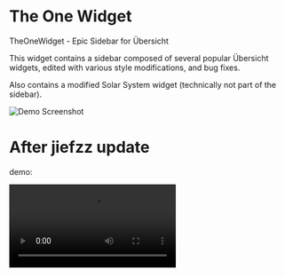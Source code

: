 # The One Widget
TheOneWidget - Epic Sidebar for Übersicht

This widget contains a sidebar composed of several popular Übersicht widgets, edited with various style modifications, and bug fixes. 

Also contains a modified Solar System widget (technically not part of the sidebar).

![Demo Screenshot](full-screenshot.png)

# After jiefzz update
demo:

![Demo Video](demo.mov)